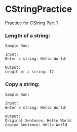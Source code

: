 # CStringPractice
Practice for CString Part 1


### Length of a string:
```
Sample Run: 

Input:
Enter a string: Hello World!

Output:
Length of a string: 12
```

### Copy a string:
```
Sample Run:

Input:
Enter a string: Hello World!

Output:
Original Sentence: Hello World
Copied Sentence: Hello World
```
